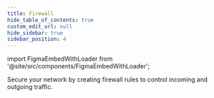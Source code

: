 ```yaml
---
title: Firewall
hide_table_of_contents: true
custom_edit_url: null
hide_sidebar: true
sidebar_position: 4
---
```


import FigmaEmbedWithLoader from '@site/src/components/FigmaEmbedWithLoader';

Secure your network by creating firewall rules to control incoming and outgoing traffic.

<div style={{ width: "100%", margin: 0, padding: 0, overflow: "hidden" }}>
  <FigmaEmbedWithLoader
    className="figma-wrapper"
    url="https://embed.figma.com/proto/t9CHnfNhgW9VosHdTAfAsv/Firewall?node-id=1-119&scaling=scale-down-width&content-scaling=fixed&page-id=0%3A1&embed-host=share"
    thumbnail="/img/template-thumbnail.jpg"
    height="620px"
  />
</div>